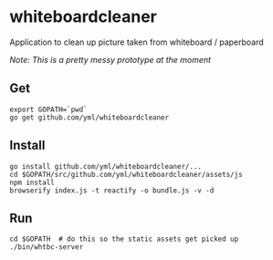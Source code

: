 # whiteboardcleaner

Application to clean up picture taken from whiteboard / paperboard

*Note: This is a pretty messy prototype at the moment*

## Get

    export GOPATH=`pwd`
    go get github.com/yml/whiteboardcleaner

## Install

    go install github.com/yml/whiteboardcleaner/...
    cd $GOPATH/src/github.com/yml/whiteboardcleaner/assets/js
    npm install
    browserify index.js -t reactify -o bundle.js -v -d

## Run

    cd $GOPATH  # do this so the static assets get picked up
    ./bin/whtbc-server
